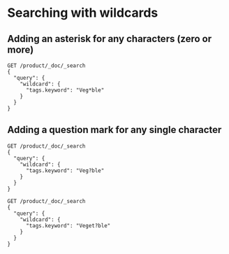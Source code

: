 # Searching with wildcards

## Adding an asterisk for any characters (zero or more)

```
GET /product/_doc/_search
{
  "query": {
    "wildcard": {
      "tags.keyword": "Veg*ble"
    }
  }
}
```

## Adding a question mark for any single character

```
GET /product/_doc/_search
{
  "query": {
    "wildcard": {
      "tags.keyword": "Veg?ble"
    }
  }
}
```

```
GET /product/_doc/_search
{
  "query": {
    "wildcard": {
      "tags.keyword": "Veget?ble"
    }
  }
}
```
